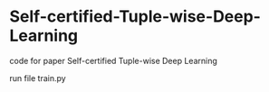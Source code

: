 # Self-certified-Tuple-wise-Deep-Learning
code for paper Self-certified Tuple-wise Deep Learning

run file train.py
